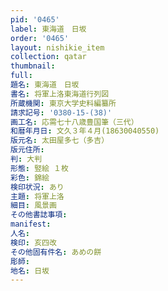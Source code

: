 ```yaml
---
pid: '0465'
label: 東海道　日坂
order: '0465'
layout: nishikie_item
collection: qatar
thumbnail: 
full: 
題名: 東海道　日坂
書名: 将軍上洛東海道行列図
所蔵機関: 東京大学史料編纂所
請求記号: '0380-15-(38)'
画工名: 応需七十八歳豊国筆（三代）
和暦年月日: 文久３年４月(18630040550)
版元名: 太田屋多七（多吉）
版元住所: 
判: 大判
形態: 竪絵 １枚
彩色: 錦絵
検印状況: あり
主題: 将軍上洛
細目: 風景画
その他書誌事項: 
manifest: 
人名: 
検印: 亥四改
その他固有件名: あめの餅
彫師: 
地名: 日坂
---
```

